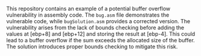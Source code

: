 This repository contains an example of a potential buffer overflow vulnerability in assembly code.  The `bug.asm` file demonstrates the vulnerable code, while `bugSolution.asm` provides a corrected version. The vulnerability arises from the lack of bounds checking before adding the values at [ebp+8] and [ebp+12] and storing the result at [ebp-4].  This could lead to a buffer overflow if the sum exceeds the allocated size of the buffer. The solution introduces proper bounds checking to mitigate this risk.